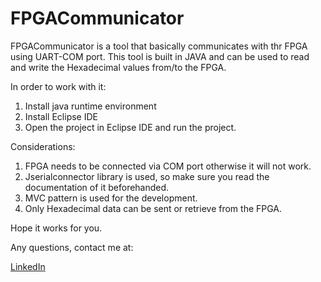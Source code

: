 # FPGACommunicator

FPGACommunicator is a tool that basically communicates with thr FPGA using UART-COM port. This tool is built in JAVA and can be used to read and write the Hexadecimal values from/to the FPGA.

In order to work with it:

1. Install java runtime environment
2. Install Eclipse IDE
3. Open the project in Eclipse IDE and run the project.

Considerations:

1. FPGA needs to be connected via COM port otherwise it will not work.
2. Jserialconnector library is used, so make sure you read the documentation of it beforehanded.
3. MVC pattern is used for the development.
4. Only Hexadecimal data can be sent or retrieve from the FPGA.

Hope it works for you. 

Any questions, contact me at:

[LinkedIn](https://www.linkedin.com/in/prithvi-patel-38665410a/overlay/contact-info/)


